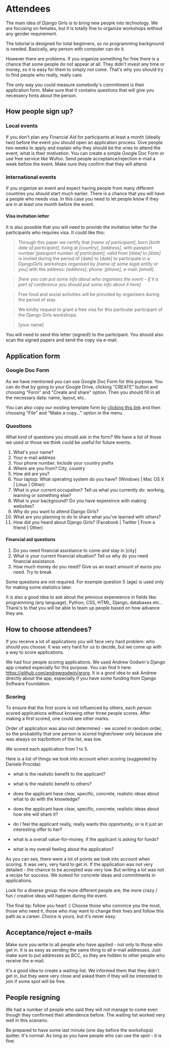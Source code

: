 # Attendees

The main idea of Django Girls is to bring new people into technology. We are focusing on females, but it is totally fine to organize workshops without any gender requirement.

The tutorial is designed for total beginners, so no programming background is needed. Basically, any person with computer can do it.

However there are problems. If you organize something for free there is a chance that some people do not appear at all. They didn't invest any time or money, so it is easy for them to simply not come. That's why you should try to find people who really, really care.

The only way you could measure somebody's commitment is their application form. Make sure that it contains questions that will give you necessery hints about the person.

## How people sign up?

### Local events

If you don't plan any Financial Aid for participants at least a month (ideally two) before the event you should open an application process. Give people two weeks to apply and explain why they should be the ones to attend the event, what is their motivation. You can create a simple Google Doc Form or use free service like Wufoo. Send people acceptance/rejection e-mail a week before the event. Make sure they confirm that they will attend.

### International events

If you organize an event and expect having people from many different countries you should start much earlier. There is a chance that you will have a people who needs visa. In this case you need to let people know if they are in at least one month before the event.

#### Visa invitation letter

It is also possible that you will need to provide the invitation letter for the participants who requires visa. It could like this:

> Through this paper we certify  that _[name of participant]_, born _[birth date of participant]_, living at _[country]_, _[address]_, with passport number _[passport number of participant]_, valid from _[date]_ to _[date]_ is invited during the period of [date] to [date] to participate in a DjangoGirls workshops organised by _[name of some legal entity or you]_ with the address: _[address]_; phone: _[phone]_, e-mail: _[email]_.

> _[here you can put some info about who organises the event - if it a part of conference you should put some info about it here]_

> Free food and social activities will be provided by organisers during the period of stay.

> We kindly request to grant a free visa for this particular participant of the Django Girls workshops.

> [your name]

You will need to send this letter (signed!) to the participant. You should also scan the signed papers and send the copy via e-mail.

## Application form

### Google Doc Form

As we have mentioned you can use Google Doc Form for this purpose. You can do that by going to your Google Drive, clicking "CREATE" button and choosing "Form" and "Create and share" option. Then you should fill in all the necessary data: name, layout, etc..

You can also copy our existing template form by [clicking this link](https://docs.google.com/forms/d/1_C3Jp-QULdUBB9e8c_n2MG0s0ckkwABoIJvZGG5mbi4/edit?usp=sharing) and then choosing "File" and "Make a copy..." option in the menu.

### Questions

What kind of questions you should ask in the form? We have a list of those we used or those we think could be useful for future events.

1. What's your name?
2. Your e-mail address
3. Your phone number. Include your country prefix
4. Where are you from? City, country
5. How ald are you?
6. Your laptop: What operating system do you have? (Windows | Mac OS X | Linux | Other)
7. What is your current occupation? Tell us what you currently do: working, learning or something else?
8. What is your background? Do you have expereince with making websites?
9. Why do you want to attend Django Girls?
10. What are you planning to do to share what you've learned with others?
11. How did you heard about Django Girls? (Facebook | Twitter | From a friend | Other)

#### Financial aid questions

1. Do you need financial assistance to come and stay in [city]
2. What is your current financial situation? Tell us why do you need financial assistance.
3. How much money do you need? Give us an exact amount of euros you need. Try to break

Some questions are not required. For example question 5 (age) is used only for making some statistics later.

It is also a good idea to ask about the previous expereience in fields like: programming (any language), Python, CSS, HTML, Django, databases etc.. Thank's to that you will be able to team up people based on how advance they are.

## How to choose attendees?

If you receive a lot of applications you will face very hard problem: who should you choose. It was very hard for us to decide, but we come up with a way to score applications.

We had four people scoring applications. We used Andrew Godwin's Django app created especially for this purpose. You can find it here: https://github.com/andrewgodwin/grorg. It is a good idea to ask Andrew directly about the app, especially if you have some funding from Django Software Foundation.

### Scoring

To ensure that the first score is not influenced by others, each person scored applications without knowing other three people scores. After making a first scored, one could see other marks.

Order of application was also not determined - we scored in random order, so the probability that one person is scored higher/lower only because she was always on top/bottom of the list, was low.

We scored each application from 1 to 5.

Here is a list of things we took into account when scoring (suggested by Daniele Procida):

* what is the realistic benefit to the applicant?

* what is the realistic benefit to others?

* does the applicant have clear, specific, concrete, realistic ideas about what to do with the knowledge?

* does the applicant have clear, specific, concrete, realistic ideas about how she will share it?

* do I feel the applicant really, really wants this opportunity, or is it just an interesting offer to her?

* what is a overall value-for-money, if the applicant is asking for funds?

* what is my overall feeling about the application?

As you can see, there were a lot of points we took into account when scoring. It was very, very hard to get in. If the application was not very detailed - the chance to be accepted was very low. But writing a lot was not a recipe for success. We looked for concrete ideas and commitments in applications.

Look for a diverse group: the more different people are, the more crazy / fun / creative ideas will happen during the event.

The final tip: follow you heart :) Choose those who convince you the most, those who need it, those who may want to change their lives and follow this path as a career. Choice is yours, but it's never easy.

## Acceptance/reject e-mails

Make sure you write to all people who have applied - not only to those who get in. It is as easy as sending the same thing to all e-mail addresses. Just make sure to put addresses as BCC, so they are hidden to other people who receive the e-mail.

It's a good idea to create a waiting-list. We informed them that they didn't get in, but they were very close and asked them if they will be interested to join if some spot will be free.

## People resigning

We had a number of people who said they will not manage to come even though they confirmed their attendence before. The waiting list worked very well in this scenario.

Be prepared to have some last minute (one day before the workshops) quitter. It's normal. As long as you have people who can use the spot - it is fine.


